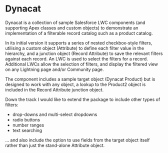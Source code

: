 # Dynacat

Dynacat is a collection of sample Salesforce LWC components (and supporting Apex classes and custom objects) to demonstrate an implementation of a filterable record catalog such as a product catalog.

In its initial version it supports a series of nested checkbox-style filters, utilising a custom object (Attribute) to define each filter value in the hierarchy, and a junction object (Record Attribute) to save the relevant filters against each record.  An LWC is used to select the filters for a record.  Additional LWCs allow the selection of filters, and display the filtered view on any Lightning page and/or Community page.

The component includes a sample target object (Dynacat Product) but is designed to work with any object, a lookup to the Product2 object is included in the Record Attribute junction object.

Down the track I would like to extend the package to include other types of filters:
 - drop-downs and multi-select dropdowns
 - radio buttons
 - number ranges
 - text searching
 
... and also include the option to use fields from the target object itself rather than just the stand-alone Attribute object.
